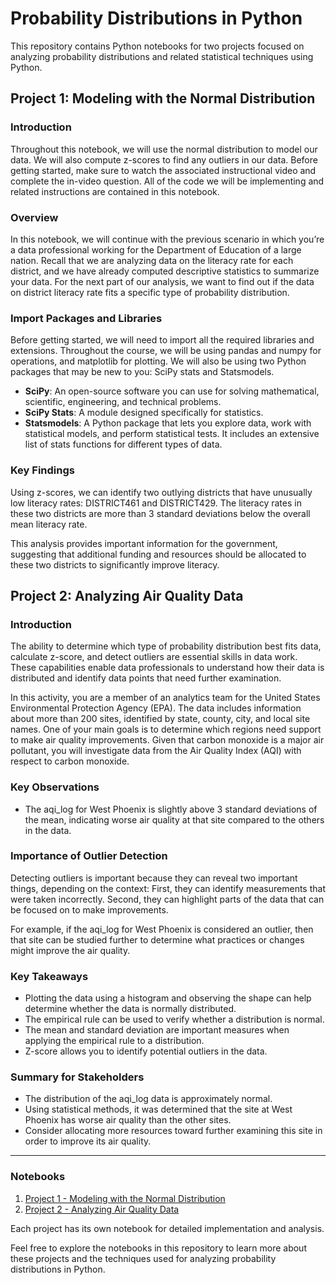 # Probability Distributions in Python

This repository contains Python notebooks for two projects focused on analyzing probability distributions and related statistical techniques using Python.

## Project 1: Modeling with the Normal Distribution

### Introduction
Throughout this notebook, we will use the normal distribution to model our data. We will also compute z-scores to find any outliers in our data. Before getting started, make sure to watch the associated instructional video and complete the in-video question. All of the code we will be implementing and related instructions are contained in this notebook.

### Overview
In this notebook, we will continue with the previous scenario in which you’re a data professional working for the Department of Education of a large nation. Recall that we are analyzing data on the literacy rate for each district, and we have already computed descriptive statistics to summarize your data. For the next part of our analysis, we want to find out if the data on district literacy rate fits a specific type of probability distribution.

### Import Packages and Libraries
Before getting started, we will need to import all the required libraries and extensions. Throughout the course, we will be using pandas and numpy for operations, and matplotlib for plotting. We will also be using two Python packages that may be new to you: SciPy stats and Statsmodels.

- **SciPy**: An open-source software you can use for solving mathematical, scientific, engineering, and technical problems.
- **SciPy Stats**: A module designed specifically for statistics.
- **Statsmodels**: A Python package that lets you explore data, work with statistical models, and perform statistical tests. It includes an extensive list of stats functions for different types of data.

### Key Findings
Using z-scores, we can identify two outlying districts that have unusually low literacy rates: DISTRICT461 and DISTRICT429. The literacy rates in these two districts are more than 3 standard deviations below the overall mean literacy rate.

This analysis provides important information for the government, suggesting that additional funding and resources should be allocated to these two districts to significantly improve literacy.

## Project 2: Analyzing Air Quality Data

### Introduction
The ability to determine which type of probability distribution best fits data, calculate z-score, and detect outliers are essential skills in data work. These capabilities enable data professionals to understand how their data is distributed and identify data points that need further examination.

In this activity, you are a member of an analytics team for the United States Environmental Protection Agency (EPA). The data includes information about more than 200 sites, identified by state, county, city, and local site names. One of your main goals is to determine which regions need support to make air quality improvements. Given that carbon monoxide is a major air pollutant, you will investigate data from the Air Quality Index (AQI) with respect to carbon monoxide.

### Key Observations
- The aqi_log for West Phoenix is slightly above 3 standard deviations of the mean, indicating worse air quality at that site compared to the others in the data.

### Importance of Outlier Detection
Detecting outliers is important because they can reveal two important things, depending on the context: First, they can identify measurements that were taken incorrectly. Second, they can highlight parts of the data that can be focused on to make improvements.

For example, if the aqi_log for West Phoenix is considered an outlier, then that site can be studied further to determine what practices or changes might improve the air quality.

### Key Takeaways
- Plotting the data using a histogram and observing the shape can help determine whether the data is normally distributed.
- The empirical rule can be used to verify whether a distribution is normal.
- The mean and standard deviation are important measures when applying the empirical rule to a distribution.
- Z-score allows you to identify potential outliers in the data.

### Summary for Stakeholders
- The distribution of the aqi_log data is approximately normal.
- Using statistical methods, it was determined that the site at West Phoenix has worse air quality than the other sites.
- Consider allocating more resources toward further examining this site in order to improve its air quality.

---

### Notebooks

1. [Project 1 - Modeling with the Normal Distribution](project1.ipynb)
2. [Project 2 - Analyzing Air Quality Data](project2.ipynb)

Each project has its own notebook for detailed implementation and analysis.

Feel free to explore the notebooks in this repository to learn more about these projects and the techniques used for analyzing probability distributions in Python.

